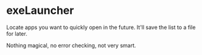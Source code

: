 # exeLauncher
Locate apps you want to quickly open in the future. It'll save the list to a file for later.

Nothing magical, no error checking, not very smart.